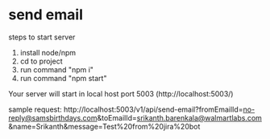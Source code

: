 # send email

steps to start server
1. install node/npm
2. cd to project
3. run command "npm i"
4. run command "npm start"

Your server will start in local host port 5003 (http://localhost:5003/)

sample request: http://localhost:5003/v1/api/send-email?fromEmailId=no-reply@samsbirthdays.com&toEmailId=srikanth.barenkala@walmartlabs.com&name=Srikanth&message=Test%20from%20jira%20bot

